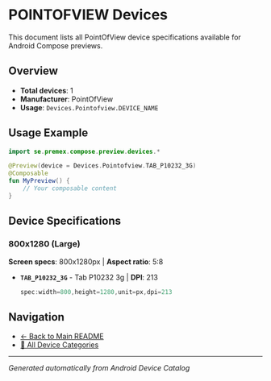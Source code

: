# POINTOFVIEW Devices

This document lists all PointOfView device specifications available for Android Compose previews.

## Overview

- **Total devices**: 1
- **Manufacturer**: PointOfView
- **Usage**: `Devices.Pointofview.DEVICE_NAME`

## Usage Example

```kotlin
import se.premex.compose.preview.devices.*

@Preview(device = Devices.Pointofview.TAB_P10232_3G)
@Composable
fun MyPreview() {
    // Your composable content
}
```

## Device Specifications

### 800x1280 (Large)

**Screen specs**: 800x1280px | **Aspect ratio**: 5:8

- **`TAB_P10232_3G`** - Tab P10232 3g | **DPI**: 213
  ```kotlin
  spec:width=800,height=1280,unit=px,dpi=213
  ```

## Navigation

- [← Back to Main README](../../README.md)
- [📱 All Device Categories](../README.md)

---
*Generated automatically from Android Device Catalog*
